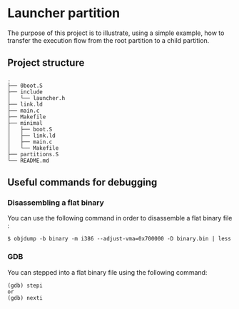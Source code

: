 # Launcher partition

The purpose of this project is to illustrate, using a simple example, how to
transfer the execution flow from the root partition to a child partition.

## Project structure

```
.
├── 0boot.S
├── include
│   └── launcher.h
├── link.ld
├── main.c
├── Makefile
├── minimal
│   ├── boot.S
│   ├── link.ld
│   ├── main.c
│   └── Makefile
├── partitions.S
└── README.md
```

## Useful commands for debugging

### Disassembling a flat binary

You can use the following command in order to disassemble a flat binary file :

```console
$ objdump -b binary -m i386 --adjust-vma=0x700000 -D binary.bin | less
```

### GDB

You can stepped into a flat binary file using the following command:

```
(gdb) stepi
or
(gdb) nexti
```
